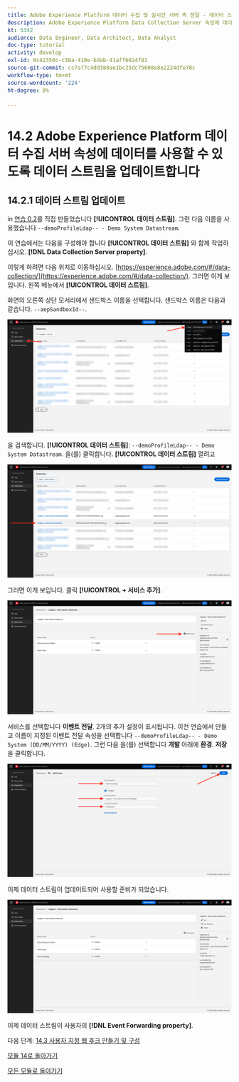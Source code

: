 ```yaml
---
title: Adobe Experience Platform 데이터 수집 및 실시간 서버 측 전달 - 데이터 스트림을 업데이트하여 Adobe Experience Platform 데이터 수집 서버 속성에 데이터를 사용할 수 있도록 합니다
description: Adobe Experience Platform Data Collection Server 속성에 데이터를 사용할 수 있도록 데이터 스트림을 업데이트합니다
kt: 5342
audience: Data Engineer, Data Architect, Data Analyst
doc-type: tutorial
activity: develop
exl-id: 0c42350c-c38a-410e-bdab-41aff6024f81
source-git-commit: cc7a77c4dd380ae1bc23dc75608e8e2224dfe78c
workflow-type: tm+mt
source-wordcount: '224'
ht-degree: 0%

---
```


# 14.2 Adobe Experience Platform 데이터 수집 서버 속성에 데이터를 사용할 수 있도록 데이터 스트림을 업데이트합니다

## 14.2.1 데이터 스트림 업데이트

in [연습 0.2](./../../modules/module0/ex2.md)를 직접 만들었습니다 **[!UICONTROL 데이터 스트림]**. 그런 다음 이름을 사용했습니다 `--demoProfileLdap-- - Demo System Datastream`.

이 연습에서는 다음을 구성해야 합니다 **[!UICONTROL 데이터 스트림]** 와 함께 작업하십시오. **[!DNL Data Collection Server property]**.

이렇게 하려면 다음 위치로 이동하십시오. [https://experience.adobe.com/#/data-collection/](https://experience.adobe.com/#/data-collection/). 그러면 이게 보입니다. 왼쪽 메뉴에서 **[!UICONTROL 데이터 스트림]**.

화면의 오른쪽 상단 모서리에서 샌드박스 이름을 선택합니다. 샌드박스 이름은 다음과 같습니다. `--aepSandboxId--`.

![왼쪽 탐색에서 Edge Configuration 아이콘을 클릭합니다](./images/edgeconfig1b.png)

을 검색합니다. **[!UICONTROL 데이터 스트림]**: `--demoProfileLdap-- - Demo System Datastream`. 을(를) 클릭합니다. **[!UICONTROL 데이터 스트림]** 열려고

![WebSDK](./images/websdk0.png)

그러면 이게 보입니다. 클릭 **[!UICONTROL + 서비스 추가]**.

![WebSDK](./images/websdk3.png)

서비스를 선택합니다 **이벤트 전달**. 2개의 추가 설정이 표시됩니다. 이전 연습에서 만들고 이름이 지정된 이벤트 전달 속성을 선택합니다 `--demoProfileLdap-- - Demo System (DD/MM/YYYY) (Edge)`. 그런 다음 을(를) 선택합니다 **개발** 아래에 **환경**. **저장**&#x200B;을 클릭합니다.

![WebSDK](./images/websdk4.png)

이제 데이터 스트림이 업데이트되어 사용할 준비가 되었습니다.

![WebSDK](./images/websdk8a.png)

이제 데이터 스트림이 사용자의 **[!DNL Event Forwarding property]**.

다음 단계: [14.3 사용자 지정 웹 후크 만들기 및 구성](./ex3.md)

[모듈 14로 돌아가기](./aep-data-collection-ssf.md)

[모든 모듈로 돌아가기](./../../overview.md)
